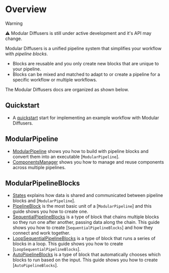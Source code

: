 <!--Copyright 2025 The HuggingFace Team. All rights reserved.

Licensed under the Apache License, Version 2.0 (the "License"); you may not use this file except in compliance with
the License. You may obtain a copy of the License at

http://www.apache.org/licenses/LICENSE-2.0

Unless required by applicable law or agreed to in writing, software distributed under the License is distributed on
an "AS IS" BASIS, WITHOUT WARRANTIES OR CONDITIONS OF ANY KIND, either express or implied. See the License for the
specific language governing permissions and limitations under the License.
-->

# Overview

> [!WARNING]
> ⚠︎ Modular Diffusers is still under active development and it's API may change.

Modular Diffusers is a unified pipeline system that simplifies your workflow with *pipeline blocks*.

- Blocks are reusable and you only create new blocks that are unique to your pipeline.
- Blocks can be mixed and matched to adapt to or create a pipeline for a specific workflow or multiple workflows.

The Modular Diffusers docs are organized as shown below.

## Quickstart

- A [quickstart](./quickstart) start for implementing an example workflow with Modular Diffusers.

## ModularPipeline

- [ModularPipeline](./modular_pipeline) shows you how to build with pipeline blocks and convert them into an executable [`ModularPipeline`].
- [ComponentsManager](./components_manager) shows you how to manage and reuse components across multiple pipelines.

## ModularPipelineBlocks

- [States](./modular_diffusers_states) explains how data is shared and communicated between pipeline blocks and [`ModularPipeline`].
- [PipelineBlock](./pipeline_block) is the most basic unit of a [`ModularPipeline`] and this guide shows you how to create one.
- [SequentialPipelineBlocks](./sequential_pipeline_blocks) is a type of block that chains multiple blocks so they run one after another, passing data along the chain. This guide shows you how to create [`SequentialPipelineBlocks`] and how they connect and work together.
- [LoopSequentialPipelineBlocks](./loop_sequential_pipeline_blocks) is a type of block that runs a series of blocks in a loop. This guide shows you how to create [`LoopSequentialPipelineBlocks`].
- [AutoPipelineBlocks](./auto_pipeline_blocks) is a type of block that automatically chooses which blocks to run based on the input. This guide shows you how to create [`AutoPipelineBlocks`].